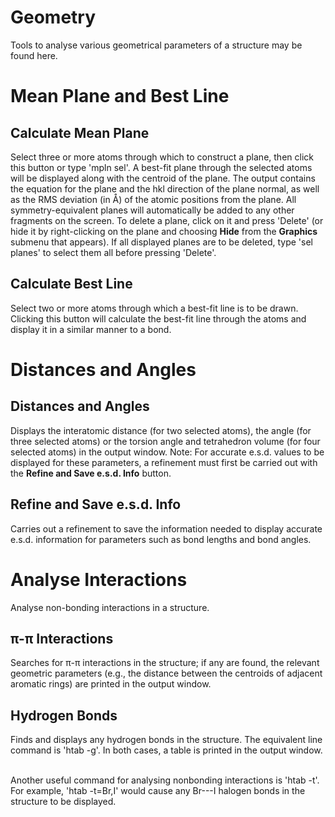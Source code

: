 # Geometry
Tools to analyse various geometrical parameters of a structure may be found here.


# Mean Plane and Best Line

## Calculate Mean Plane
Select three or more atoms through which to construct a plane, then click this button or type '<c>mpln sel</c>'. A best-fit plane through the selected atoms will be displayed along with the centroid of the plane. The output contains the equation for the plane and the hkl direction of the plane normal, as well as the RMS deviation (in &Aring;) of the atomic positions from the plane. All symmetry-equivalent planes will automatically be added to any other fragments on the screen. To delete a plane, click on it and press '<c>Delete</c>' (or hide it by right-clicking on the plane and choosing **Hide** from the **Graphics** submenu that appears). If all displayed planes are to be deleted, type '<c>sel planes</c>' to select them all before pressing '<c>Delete</c>'.

## Calculate Best Line
Select two or more atoms through which a best-fit line is to be drawn. Clicking this button will calculate the best-fit line through the atoms and display it in a similar manner to a bond.


# Distances and Angles

## Distances and Angles
Displays the interatomic distance (for two selected atoms), the angle (for three selected atoms) or the torsion angle and tetrahedron volume (for four selected atoms) in the output window. Note: For accurate e.s.d. values to be displayed for these parameters, a refinement must first be carried out with the **Refine and Save e.s.d. Info** button.

## Refine and Save e.s.d. Info
Carries out a refinement to save the information needed to display accurate e.s.d. information for parameters such as bond lengths and bond angles.


# Analyse Interactions
Analyse non-bonding interactions in a structure.

## &pi;-&pi; Interactions
Searches for &pi;-&pi; interactions in the structure; if any are found, the relevant geometric parameters (e.g., the distance between the centroids of adjacent aromatic rings) are printed in the output window.

## Hydrogen Bonds
Finds and displays any hydrogen bonds in the structure. The equivalent line command is '<c>htab -g</c>'. In both cases, a table is printed in the output window.
<br>
<br>

Another useful command for analysing nonbonding interactions is 'htab -t'. For example, 'htab -t=Br,I' would cause any Br---I halogen bonds in the structure to be displayed. 